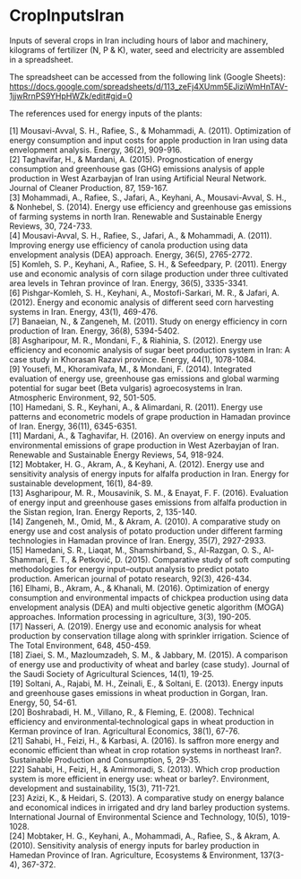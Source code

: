 # CropInputsIran
Inputs of several crops in Iran including hours of labor and machinery, kilograms of fertilizer (N, P &amp; K), water, seed and electricity are assembled in a spreadsheet. <br />

The spreadsheet can be accessed from the following link (Google Sheets): <br />
https://docs.google.com/spreadsheets/d/113_zeFj4XUmm5EJiziWmHnTAV-1jjwRrnPS9YHpHWZk/edit#gid=0

The references used for energy inputs of the plants: <br />

[1] Mousavi-Avval, S. H., Rafiee, S., & Mohammadi, A. (2011). Optimization of energy consumption and input costs for apple production in Iran using data envelopment analysis. Energy, 36(2), 909-916. <br />
[2] Taghavifar, H., & Mardani, A. (2015). Prognostication of energy consumption and greenhouse gas (GHG) emissions analysis of apple production in West Azarbayjan of Iran using Artificial Neural Network. Journal of Cleaner Production, 87, 159-167. <br />
[3] Mohammadi, A., Rafiee, S., Jafari, A., Keyhani, A., Mousavi-Avval, S. H., & Nonhebel, S. (2014). Energy use efficiency and greenhouse gas emissions of farming systems in north Iran. Renewable and Sustainable Energy Reviews, 30, 724-733. <br />
[4] Mousavi-Avval, S. H., Rafiee, S., Jafari, A., & Mohammadi, A. (2011). Improving energy use efficiency of canola production using data envelopment analysis (DEA) approach. Energy, 36(5), 2765-2772. <br />
[5] Komleh, S. P., Keyhani, A., Rafiee, S. H., & Sefeedpary, P. (2011). Energy use and economic analysis of corn silage production under three cultivated area levels in Tehran province of Iran. Energy, 36(5), 3335-3341. <br />
[6] Pishgar-Komleh, S. H., Keyhani, A., Mostofi-Sarkari, M. R., & Jafari, A. (2012). Energy and economic analysis of different seed corn harvesting systems in Iran. Energy, 43(1), 469-476. <br />
[7] Banaeian, N., & Zangeneh, M. (2011). Study on energy efficiency in corn production of Iran. Energy, 36(8), 5394-5402. <br />
[8] Asgharipour, M. R., Mondani, F., & Riahinia, S. (2012). Energy use efficiency and economic analysis of sugar beet production system in Iran: A case study in Khorasan Razavi province. Energy, 44(1), 1078-1084. <br />
[9] Yousefi, M., Khoramivafa, M., & Mondani, F. (2014). Integrated evaluation of energy use, greenhouse gas emissions and global warming potential for sugar beet (Beta vulgaris) agroecosystems in Iran. Atmospheric Environment, 92, 501-505. <br />
[10] Hamedani, S. R., Keyhani, A., & Alimardani, R. (2011). Energy use patterns and econometric models of grape production in Hamadan province of Iran. Energy, 36(11), 6345-6351. <br />
[11] Mardani, A., & Taghavifar, H. (2016). An overview on energy inputs and environmental emissions of grape production in West Azerbayjan of Iran. Renewable and Sustainable Energy Reviews, 54, 918-924. <br />
[12] Mobtaker, H. G., Akram, A., & Keyhani, A. (2012). Energy use and sensitivity analysis of energy inputs for alfalfa production in Iran. Energy for sustainable development, 16(1), 84-89. <br />
[13] Asgharipour, M. R., Mousavinik, S. M., & Enayat, F. F. (2016). Evaluation of energy input and greenhouse gases emissions from alfalfa production in the Sistan region, Iran. Energy Reports, 2, 135-140. <br />
[14] Zangeneh, M., Omid, M., & Akram, A. (2010). A comparative study on energy use and cost analysis of potato production under different farming technologies in Hamadan province of Iran. Energy, 35(7), 2927-2933. <br />
[15] Hamedani, S. R., Liaqat, M., Shamshirband, S., Al-Razgan, O. S., Al-Shammari, E. T., & Petković, D. (2015). Comparative study of soft computing methodologies for energy input–output analysis to predict potato production. American journal of potato research, 92(3), 426-434. <br />
[16] Elhami, B., Akram, A., & Khanali, M. (2016). Optimization of energy consumption and environmental impacts of chickpea production using data envelopment analysis (DEA) and multi objective genetic algorithm (MOGA) approaches. Information processing in agriculture, 3(3), 190-205. <br />
[17] Nasseri, A. (2019). Energy use and economic analysis for wheat production by conservation tillage along with sprinkler irrigation. Science of The Total Environment, 648, 450-459. <br />
[18] Ziaei, S. M., Mazloumzadeh, S. M., & Jabbary, M. (2015). A comparison of energy use and productivity of wheat and barley (case study). Journal of the Saudi Society of Agricultural Sciences, 14(1), 19-25. <br />
[19] Soltani, A., Rajabi, M. H., Zeinali, E., & Soltani, E. (2013). Energy inputs and greenhouse gases emissions in wheat production in Gorgan, Iran. Energy, 50, 54-61. <br />
[20] Boshrabadi, H. M., Villano, R., & Fleming, E. (2008). Technical efficiency and environmental‐technological gaps in wheat production in Kerman province of Iran. Agricultural Economics, 38(1), 67-76. <br />
[21] Sahabi, H., Feizi, H., & Karbasi, A. (2016). Is saffron more energy and economic efficient than wheat in crop rotation systems in northeast Iran?. Sustainable Production and Consumption, 5, 29-35. <br />
[22] Sahabi, H., Feizi, H., & Amirmoradi, S. (2013). Which crop production system is more efficient in energy use: wheat or barley?. Environment, development and sustainability, 15(3), 711-721. <br />
[23] Azizi, K., & Heidari, S. (2013). A comparative study on energy balance and economical indices in irrigated and dry land barley production systems. International Journal of Environmental Science and Technology, 10(5), 1019-1028. <br />
[24] Mobtaker, H. G., Keyhani, A., Mohammadi, A., Rafiee, S., & Akram, A. (2010). Sensitivity analysis of energy inputs for barley production in Hamedan Province of Iran. Agriculture, Ecosystems & Environment, 137(3-4), 367-372. <br />
